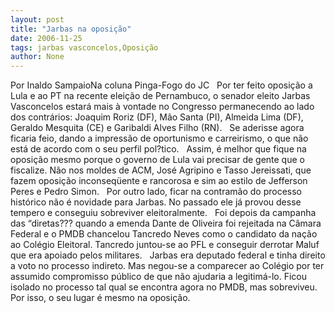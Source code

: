 ```yaml
---
layout: post
title: "Jarbas na oposição"
date: 2006-11-25
tags: jarbas vasconcelos,Oposição
author: None
---
```

Por Inaldo SampaioNa coluna Pinga-Fogo do JC
&nbsp;
Por ter feito oposição a Lula e ao PT na recente eleição de Pernambuco, o senador eleito Jarbas Vasconcelos estará mais à vontade no Congresso permanecendo ao lado dos contrários: Joaquim Roriz (DF), Mão Santa (PI), Almeida Lima (DF), Geraldo Mesquita (CE) e Garibaldi Alves Filho (RN). 
&nbsp;
Se aderisse agora ficaria feio, dando a impressão de oportunismo e carreirismo, o que não está de acordo com o seu perfil pol?tico. 
&nbsp;
Assim, é melhor que fique na oposição mesmo porque o governo de Lula vai precisar de gente que o fiscalize. Não nos moldes de ACM, José Agripino e Tasso Jereissati, que fazem oposição inconseqüente e rancorosa e sim ao estilo de Jefferson Peres e Pedro Simon. 
&nbsp;
Por outro lado, ficar na contramão do processo histórico não é novidade para Jarbas. No passado ele já provou desse tempero e conseguiu sobreviver eleitoralmente. 
&nbsp;
Foi depois da campanha das “diretas??? quando a emenda Dante de Oliveira foi rejeitada na Câmara Federal e o PMDB chancelou Tancredo Neves como o candidato da nação ao Colégio Eleitoral. Tancredo juntou-se ao PFL e conseguir derrotar Maluf que era apoiado pelos militares. 
&nbsp;
Jarbas era deputado federal e tinha direito a voto no processo indireto. Mas negou-se a comparecer ao Colégio por ter assumido compromisso público de que não ajudaria a legitimá-lo. Ficou isolado no processo tal qual se encontra agora no PMDB, mas sobreviveu. Por isso, o seu lugar é mesmo na oposição.  
